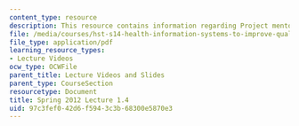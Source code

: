 ```yaml
---
content_type: resource
description: This resource contains information regarding Project mentor presentations.
file: /media/courses/hst-s14-health-information-systems-to-improve-quality-of-care-in-resource-poor-settings-spring-2012/97c3fef042d6f5943c3b68300e5870e3_MITHST_S14S12_lec04d_1201.pdf
file_type: application/pdf
learning_resource_types:
- Lecture Videos
ocw_type: OCWFile
parent_title: Lecture Videos and Slides
parent_type: CourseSection
resourcetype: Document
title: Spring 2012 Lecture 1.4
uid: 97c3fef0-42d6-f594-3c3b-68300e5870e3
---
```

